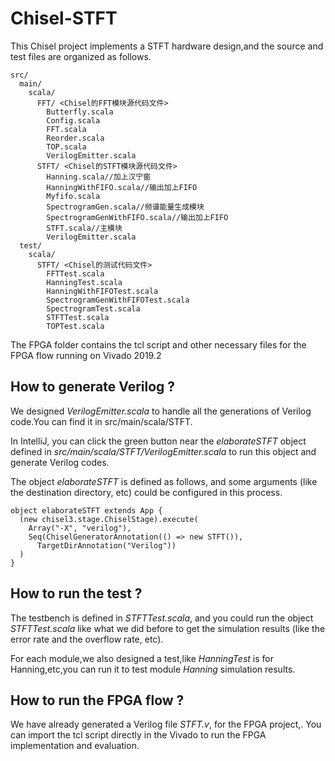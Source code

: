 # Chisel-STFT

This Chisel project implements a STFT hardware design,and the source and test files are organized as follows.

```
src/
  main/
    scala/
      FFT/ <Chisel的FFT模块源代码文件>
        Butterfly.scala
        Config.scala
        FFT.scala
		Reorder.scala
		TOP.scala
        VerilogEmitter.scala
	  STFT/ <Chisel的STFT模块源代码文件>
        Hanning.scala//加上汉宁窗
        HanningWithFIFO.scala//输出加上FIFO
        Myfifo.scala
		SpectrogramGen.scala//频谱能量生成模块
		SpectrogramGenWithFIFO.scala//输出加上FIFO
		STFT.scala//主模块
        VerilogEmitter.scala
  test/
    scala/
      STFT/ <Chisel的测试代码文件>
        FFTTest.scala
		HanningTest.scala
		HanningWithFIFOTest.scala
		SpectrogramGenWithFIFOTest.scala
		SpectrogramTest.scala
		STFTTest.scala
		TOPTest.scala
```

The FPGA folder contains the tcl script and other necessary files for the FPGA flow running on Vivado 2019.2

## How to generate Verilog ?

We designed *VerilogEmitter.scala* to handle all the generations of Verilog code.You can find it in src/main/scala/STFT.

In IntelliJ, you can click the green button near the *elaborateSTFT*  object defined in *src/main/scala/STFT/VerilogEmitter.scala* to run this object and generate Verilog codes.

The object *elaborateSTFT*  is defined as follows, and some arguments (like the destination directory, etc) could be configured in this process.

```
object elaborateSTFT extends App {
  (new chisel3.stage.ChiselStage).execute(
    Array("-X", "verilog"),
    Seq(ChiselGeneratorAnnotation(() => new STFT()),
      TargetDirAnnotation("Verilog"))
  )
}
```

## How to run the test ?

The testbench is defined in *STFTTest.scala*, and you could run the object *STFTTest.scala* like what we did before to get the simulation results (like the error rate and the overflow rate, etc).

For each module,we also designed a test,like *HanningTest* is for Hanning,etc,you can run it to test module *Hanning* simulation results.

## How to run the FPGA flow ?

We have already generated a Verilog file *STFT.v*, for the FPGA project,. You can import the tcl script directly in the Vivado to run the FPGA implementation and evaluation.
